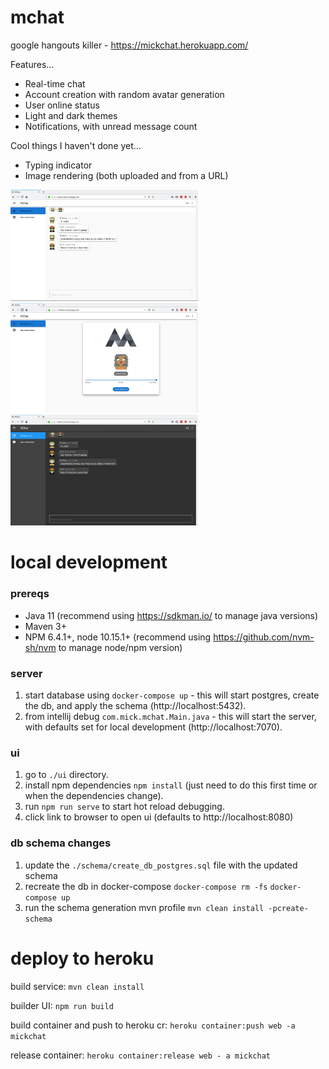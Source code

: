 # mchat
google hangouts killer - https://mickchat.herokuapp.com/

Features...
- Real-time chat
- Account creation with random avatar generation
- User online status
- Light and dark themes
- Notifications, with unread message count

Cool things I haven't done yet...
- Typing indicator
- Image rendering (both uploaded and from a URL)

<img src="/assets/lightTheme.png" width="300px" /> 
<img src="/assets/accountCreation.png" width="300px" />
<img src="/assets/darkTheme.png" width="300px" />

# local development
### prereqs

- Java 11 (recommend using https://sdkman.io/ to manage java versions)
- Maven 3+
- NPM 6.4.1+, node 10.15.1+ (recommend using https://github.com/nvm-sh/nvm to manage node/npm version)
### server
1. start database using ```docker-compose up``` - this will start postgres, create the db, and apply the schema (http://localhost:5432). 
2. from intellij debug ```com.mick.mchat.Main.java``` - this will start the server, with defaults set for local development (http://localhost:7070).

### ui
1. go to ```./ui``` directory.
2. install npm dependencies ```npm install``` (just need to do this first time or when the dependencies change).
3. run ```npm run serve``` to start hot reload debugging.
4. click link to browser to open ui (defaults to http://localhost:8080) 

### db schema changes
1. update the ```./schema/create_db_postgres.sql``` file with the updated schema
2. recreate the db in docker-compose ```docker-compose rm -fs``` ```docker-compose up```
3. run the schema generation mvn profile ```mvn clean install -pcreate-schema```

# deploy to heroku
build service: ```mvn clean install```

builder UI: ```npm run build```

build container and push to heroku cr: ```heroku container:push web -a mickchat```

release container: ```heroku container:release web - a mickchat```
